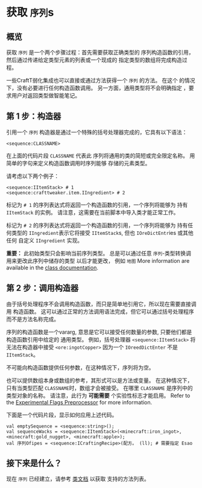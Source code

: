 # 获取 `序列`s

## 概览
获取 `序列` 是一个两个步骤过程：首先需要获取正确类型的 序列构造函数的引用， 然后通过传递给定类型元素的列表或一个现成的 指定类型的数组将完成构造过程。

一些CraftT弱化集成也可以直接或通过方法获得一个 `序列` 的方法。 在这个 的情况下，没有必要进行任何构造函数调用。 另一方面，通用类型将不会明确指定 ，要求用户对返回类型做智能笔记。

## 第 1 步：构造器
引用一个 `序列` 构造器是通过一个特殊的括号处理器完成的，它具有以下语法：

```zenscript
<sequence:CLASSNAME>
```

在上面的代码片段 `CLASSNAME` 代表此 序列将通用的类的简短或完全限定名称。 用简单的字句来定义构造函数调用时序列能够 存储的元素类型。

请考虑以下两个例子：

```zenscript
<sequence:IItemStack> # 1
<sequence:crafttweaker.item.IIngredient> # 2
```

标记为 `# 1` 的序列表达式将返回一个构造函数的引用，一个序列将能够为 持有 `IItemStack` 的实例。 请注意，这需要在当前脚本中导入类才能正常工作。

标记为 `# 2` 的序列表达式将返回一个构造函数的引用，一个序列将能够为 持有任何类型的 `IIngredient`表示它将接受 `IItemStack`s, 但也 `IOreDictEntr`ies 或其他任何 自定义 `IIngredient` 实现。

**重要：** 此初始类型只会影响当前序列类型。 总是可以通过任意 `序列`-类型转换调用来更改此序列中储存的类型 以后才能更改， 例如 `地图` More information are available in the [class documentation](/Mods/Boson/Sequences/Docs/).

## 第 2 步：调用构造器
由于括号处理程序不会调用构造函数，而只是简单地引用它，所以现在需要直接调用 构造函数。 这可以通过正常的方法调用语法完成，但它可以通过括号处理程序 而不是方法名称完成。

序列的构造函数是一个vararg, 意思是它可以接受任何数量的参数, 只要他们都是构造函数引用中给定的 通用类型。 例如，括号处理器 `<sequence:IItemStack>` 将无法在构造器中接受 `<ore:ingotCopper>` 因为一个 `IOreedDictEnter` 不是 `IItemStack`。

不可能向构造函数提供任何参数，在这种情况下，序列将为空。

也可以提供数组本身或数组的参考，其形式可以是方法或变量。 在这种情况下，只有当类型匹配 `CLASSNAME`时，数组才会被接受。 在哪里 `CLASSNAME` 是序列中的 类型对象的名称。 请注意，此行为 **可能需要** 个实验性标志才能启用。 Refer to the [Experimental Flags Preprocessor](/Mods/Boson/Preprocessor/Exp/) for more information.

下面是一个代码片段，显示如何应用上述代码。

```zenscript
val emptySequence = <sequence:string>();
val sequenceWacks = <sequence:IItemStack>(<minecraft:iron_ingot>, <minecraft:gold_nugget>, <minecraft:apple>);
val 序列Ofipes = <sequence:ICraftingRecipe>(配方。 (ll); # 需要指定 Esao
```

## 接下来是什么？
现在 `序列` 已经建立，请参考 [类文档](/Mods/Boson/Sequences/Docs/) 以获取 支持的方法列表。
